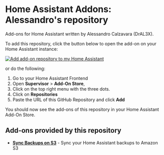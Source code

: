 # Home Assistant Addons: Alessandro's repository

Add-ons for Home Assistant written by Alessandro Calzavara (DrAL3X).

To add this repository, click the button below to open the add-on on your Home Assistant instance:

[![Add add-on repository to my Home Assistant](https://my.home-assistant.io/badges/supervisor_add_addon_repository.svg)](https://my.home-assistant.io/redirect/supervisor_add_addon_repository/?repository_url=https%3A%2F%2Fgithub.com%2Fdral3x%2Fha-addons)

or do the following:

1. Go to your Home Assistant Frontend
2. Open **Supervisor** > **Add-On Store**,
3. Click on the top right menu with the three dots.
4. Click on **Repositories**
5. Paste the URL of this GitHub Repository and click **Add**

You should now see the add-ons of this repository in your Home Assistant Add-On Store.

## Add-ons provided by this repository

- **[Sync Backups on S3](/sync-backups-s3)** - Sync your Home Assistant backups to Amazon S3